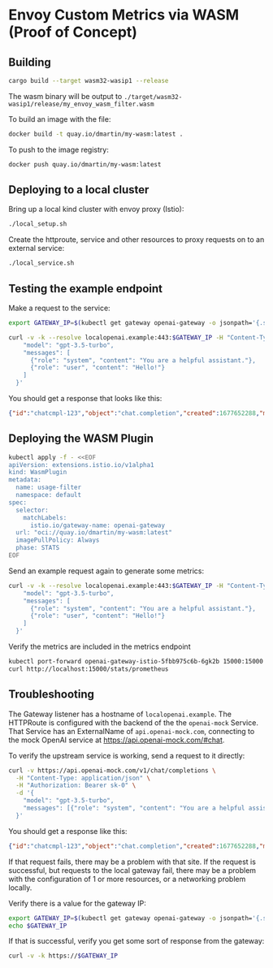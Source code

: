 # Envoy Custom Metrics via WASM (Proof of Concept)

## Building

```bash
cargo build --target wasm32-wasip1 --release
```

The wasm binary will be output to `./target/wasm32-wasip1/release/my_envoy_wasm_filter.wasm`

To build an image with the file:

```bash
docker build -t quay.io/dmartin/my-wasm:latest .
```

To push to the image registry:

```bash
docker push quay.io/dmartin/my-wasm:latest
```

## Deploying to a local cluster

Bring up a local kind cluster with envoy proxy (Istio):

```bash
./local_setup.sh
```

Create the httproute, service and other resources to proxy requests on to an external service:

```bash
./local_service.sh
```

## Testing the example endpoint

Make a request to the service:

```bash
export GATEWAY_IP=$(kubectl get gateway openai-gateway -o jsonpath='{.status.addresses[0].value}')

curl -v -k --resolve localopenai.example:443:$GATEWAY_IP -H "Content-Type: application/json" -H "Authorization: Bearer sk-0"  "https://localopenai.example/v1/chat/completions" -d '{
    "model": "gpt-3.5-turbo",
    "messages": [
      {"role": "system", "content": "You are a helpful assistant."},
      {"role": "user", "content": "Hello!"}
    ]
  }'
```

You should get a response that looks like this:

```json
{"id":"chatcmpl-123","object":"chat.completion","created":1677652288,"model":"gpt-3.5-turbo","usage":{"prompt_tokens":9,"completion_tokens":12,"total_tokens":21},"choices":[{"index":0,"message":{"role":"assistant","content":"this is a short sentence.","name":null},"delta":[null],"finish_reason":"stop"}]}
```

## Deploying the WASM Plugin

```bash
kubectl apply -f - <<EOF
apiVersion: extensions.istio.io/v1alpha1
kind: WasmPlugin
metadata:
  name: usage-filter
  namespace: default
spec:
  selector:
    matchLabels:
      istio.io/gateway-name: openai-gateway
  url: "oci://quay.io/dmartin/my-wasm:latest"
  imagePullPolicy: Always
  phase: STATS
EOF
```

Send an example request again to generate some metrics:

```bash
curl -v -k --resolve localopenai.example:443:$GATEWAY_IP -H "Content-Type: application/json" -H "Authorization: Bearer sk-0"  "https://localopenai.example/v1/chat/completions" -d '{
    "model": "gpt-3.5-turbo",
    "messages": [
      {"role": "system", "content": "You are a helpful assistant."},
      {"role": "user", "content": "Hello!"}
    ]
  }'
```

Verify the metrics are included in the metrics endpoint

```bash
kubectl port-forward openai-gateway-istio-5fbb975c6b-6gk2b 15000:15000 &
curl http://localhost:15000/stats/prometheus
```

## Troubleshooting

The Gateway listener has a hostname of `localopenai.example`.
The HTTPRoute is configured with the backend of the the `openai-mock` Service.
That Service has an ExternalName of `api.openai-mock.com`, connecting to the mock OpenAI service at <https://api.openai-mock.com/#chat>.

To verify the upstream service is working, send a request to it directly:

```bash
curl -v https://api.openai-mock.com/v1/chat/completions \
  -H "Content-Type: application/json" \
  -H "Authorization: Bearer sk-0" \
  -d '{
    "model": "gpt-3.5-turbo",
    "messages": [{"role": "system", "content": "You are a helpful assistant."}, {"role": "user", "content": "Hello!"}]
  }'
```

You should get a response like this:

```json
{"id":"chatcmpl-123","object":"chat.completion","created":1677652288,"model":"gpt-3.5-turbo","usage":{"prompt_tokens":9,"completion_tokens":12,"total_tokens":21},"choices":[{"index":0,"message":{"role":"assistant","content":"this is a short sentence.","name":null},"delta":[null],"finish_reason":"stop"}]}
```

If that request fails, there may be a problem with that site.
If the request is successful, but requests to the local gateway fail, there may be a problem with the configuration of 1 or more resources,
or a networking problem locally.

Verify there is a value for the gateway IP:

```bash
export GATEWAY_IP=$(kubectl get gateway openai-gateway -o jsonpath='{.status.addresses[0].value}')
echo $GATEWAY_IP
```

If that is successful, verify you get some sort of response from the gateway:

```bash
curl -v -k https://$GATEWAY_IP
```